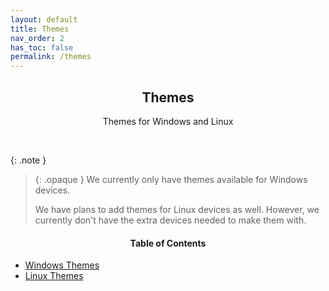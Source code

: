 ```yaml
---
layout: default
title: Themes
nav_order: 2
has_toc: false
permalink: /themes
---
```


<div class="card">
<div class="container">
<h2 class="text-small" style="text-align:center">Themes</h2>
<p class="text-small" style="text-align:center">Themes for Windows and Linux</p>
</div>
</div>
<br />

{: .note }
> {: .opaque }
> We currently only have themes available for Windows devices.
>
> We have plans to add themes for Linux devices as well. However, we currently don't have the extra devices needed to make them with.

<div class="card">
<div class="container">
<h4 style="text-align:center">Table of Contents</h4>
<ul>
<li><a class="text-delta" href="/themes/windows">Windows Themes</a></li>
<li><a class="text-delta" href="/themes/linux">Linux Themes</a></li>
</ul>
</div>
</div>